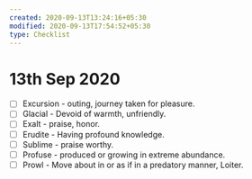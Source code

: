 ```yaml
---
created: 2020-09-13T13:24:16+05:30
modified: 2020-09-13T17:54:52+05:30
type: Checklist
---
```


# 13th Sep 2020

- [ ] Excursion - outing, journey taken for pleasure.
- [ ] Glacial - Devoid of warmth, unfriendly.
- [ ] Exalt - praise, honor.
- [ ] Erudite - Having profound knowledge.
- [ ] Sublime - praise worthy.
- [ ] Profuse - produced or growing in extreme abundance.
- [ ] Prowl - Move about in or as if in a predatory manner, Loiter.